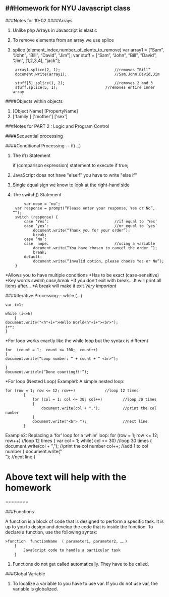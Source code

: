 ##Homework for NYU Javascript class
---
###Notes for 10-02
####Arrays
1. Unlike php Arrays in Javascript is elastic
2. To remove elements from an array we use splice
3. splice (element_index,number_of_elents_to_remove)
	var array1 = [“Sam”, “John”, “Bill”, “David”, “Jim”];
		var stuff    = [“Sam”, “John”, “Bill”, “David”, “Jim”, [1,2,3,4], “jack”];

		array1.splice(2, 1);						//removes “Bill”
		document.write(array1); 					//Sam,John,David,Jim

		stuff[5].splice(1, 2);						//removes 2 and 3 
		stuff.splice(5, 1);						//removes entire inner array


####Objects within objects
1. [Object Name] [PropertyName] 
2. ['family'] ['mother'] ['sex']

###Notes for PART 2 : Logic and Program Control

####Sequential processing

####Conditional Processing -- if(...)

1. The if() Statement

	if  (comparison expression)
statement to execute if true;

2. JavaScript does not have "elseif" you have to write "else if"

3. Single equal sign we know to look at the right-hand side 

4. The switch() Statement

			var nope = ‘no’;	
		var response = prompt(“Please enter your response, Yes or No”, “”);
		switch (response) {
			case ‘Yes’:								//if equal to ‘Yes’
			case ‘yes’:								//or equal to ‘yes’
				document.write(“Thank you for your order”);
				break;
			case ‘No’:
			case  nope:								//using a variable
				document.write(“You have chosen to cancel the order ”);
				break;
			default:
				document.write(“Invalid option, please choose Yes or No”);
		}

*Allows you to have multiple conditions
*Has to be exact (case-sensitive)
*Key words _switch,case,break_
*If you don't exit with break....It will print all items after... 
*A break will make it exit _Very Important_





####Iterative Processing-- while (...)

	var i=1;

	while (i<=6)
		{
	document.write("<h"+i+">Hello World<h"+i+"><br>");
	i++;
	}
*For loop works exactly like the while loop but the syntax is different

	for  (count = 1;  count <= 100;  count++) 
	{
	document.write(“Loop number: ” + count + “ <br>”);

	}
	document.writeln(“Done counting!!!”);

*For loop (Nested Loop)
Example1:	A simple nested loop:

	for (row = 1; row <= 12; row++)				//loop 12 times
			{
				for (col = 1; col <= 30; col++)			//loop 30 times
				{
					document.write(col + ",");			//print the col number
				}
				document.write("<br> ");				//next line
			}

Example2:	Replacing a ‘for’ loop for a ‘while’ loop:
			for (row = 1; row <= 12; row++)				//loop 12 times
				{
					var col = 1;
					while( col <= 30)					//loop 30 times
					{
						document.write(col + ",");			//print the col number
						col++;						//add 1 to col number
					}
					document.write("<br> ");				//next line
				}

# Above text will help with the homework #
========

###Functions

A function is a block of code that is designed to perform a specific task.   It is up to you to design and develop the code that is inside the function.   To declare a function, use the following syntax:

	>function  functionName  ( parameter1, parameter2, ….)
		{
			JavaScript code to handle a particular task
		}

1. Functions do not get called automatically. They have to be called.

###Global Variable
1. To localize a variable to you have to use var. If you do not use var, the variable is globalized. 

